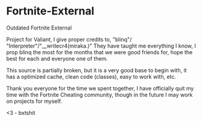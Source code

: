 # Fortnite-External
Outdated Fortnite External

Project for Valiant, I give proper credits to, "blinq"/ "Interpreter"/"__writecr4(miraka.)"
They have taught me everything I know, I prop blinq the most for the months that we were good friends for, hope the best for each and everyone one of them.

This source is partially broken, but it is a very good base to begin with, it has a optimized cache, clean code (classes), easy to work with, etc. 

Thank you everyone for the time we spent together, I have officially quit my time with the Fortnite Cheating community, though in the future I may work on projects for myself.

<3 - bxtshit
